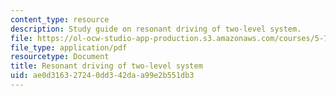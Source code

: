 ```yaml
---
content_type: resource
description: Study guide on resonant driving of two-level system.
file: https://ol-ocw-studio-app-production.s3.amazonaws.com/courses/5-74-introductory-quantum-mechanics-ii-spring-2009/ae0d316327240dd342daa99e2b551db3_MIT5_74s09_study01.pdf
file_type: application/pdf
resourcetype: Document
title: Resonant driving of two-level system
uid: ae0d3163-2724-0dd3-42da-a99e2b551db3
---
```

